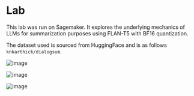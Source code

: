 # Lab

This lab was run on Sagemaker. It explores the underlying mechanics of LLMs for summarization purposes using FLAN-T5 with BF16 quantization.

The dataset used is sourced from HuggingFace and is as follows `knkarthick/dialogsum`.

![image](https://github.com/user-attachments/assets/6f05fc83-d7fc-4aba-a49e-04a6cba05974)

![image](https://github.com/user-attachments/assets/41002785-b514-439e-bd8f-4ae5714dbf3b)

![image](https://github.com/user-attachments/assets/e6e6f33b-47e0-418e-8dcc-5c955cc25eb3)
